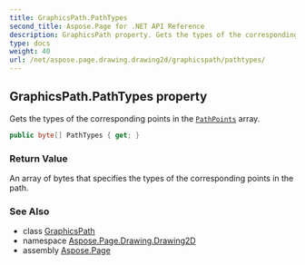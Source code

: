 ```yaml
---
title: GraphicsPath.PathTypes
second_title: Aspose.Page for .NET API Reference
description: GraphicsPath property. Gets the types of the corresponding points in the PathPoints array
type: docs
weight: 40
url: /net/aspose.page.drawing.drawing2d/graphicspath/pathtypes/
---
```

## GraphicsPath.PathTypes property

Gets the types of the corresponding points in the [`PathPoints`](../pathpoints/) array.

```csharp
public byte[] PathTypes { get; }
```

### Return Value

An array of bytes that specifies the types of the corresponding points in the path.

### See Also

* class [GraphicsPath](../)
* namespace [Aspose.Page.Drawing.Drawing2D](../../graphicspath/)
* assembly [Aspose.Page](../../../)


